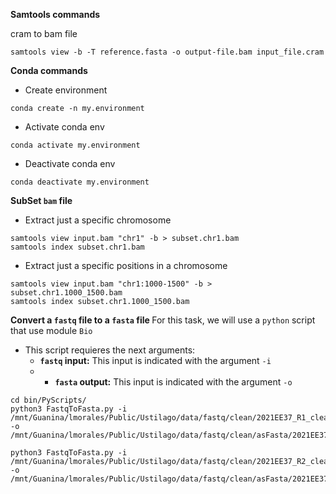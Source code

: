 <b>Samtools commands</b>

cram to bam file

```
samtools view -b -T reference.fasta -o output-file.bam input_file.cram

```

<b>Conda commands</b>

* Create environment

```
conda create -n my.environment
```
* Activate conda env

```
conda activate my.environment

```

* Deactivate conda env
```
conda deactivate my.environment
```

<b>SubSet `bam` file </b>
 - Extract just a specific chromosome
```
samtools view input.bam "chr1" -b > subset.chr1.bam
samtools index subset.chr1.bam
```
 - Extract just a specific positions in a chromosome
```
samtools view input.bam "chr1:1000-1500" -b > subset.chr1.1000_1500.bam
samtools index subset.chr1.1000_1500.bam

```

<b> Convert a `fastq` file to a `fasta` file </b>
For this task, we will use a `python` script that use module `Bio`
 - This script requieres the next arguments:
   - <b>`fastq` input:</b> This input is indicated with the argument `-i`
   - - <b>`fasta` output:</b> This input is indicated with the argument `-o`
```
cd bin/PyScripts/
python3 FastqToFasta.py -i /mnt/Guanina/lmorales/Public/Ustilago/data/fastq/clean/2021EE37_R1_clean.fastq.gz -o /mnt/Guanina/lmorales/Public/Ustilago/data/fastq/clean/asFasta/2021EE37_R1_clean.fasta

python3 FastqToFasta.py -i /mnt/Guanina/lmorales/Public/Ustilago/data/fastq/clean/2021EE37_R2_clean.fastq.gz -o /mnt/Guanina/lmorales/Public/Ustilago/data/fastq/clean/asFasta/2021EE37_R2_clean.fasta
```





